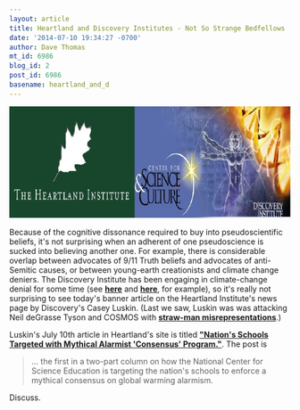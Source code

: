 ```yaml
---
layout: article
title: Heartland and Discovery Institutes - Not So Strange Bedfellows
date: '2014-07-10 19:34:27 -0700'
author: Dave Thomas
mt_id: 6986
blog_id: 2
post_id: 6986
basename: heartland_and_d
---
```

<img src="/uploads/2014/heartland-disco-institute.jpg" alt="heartland-disco-institute.jpg" width="898" height="200" class="mt-image-none" />

Because of the cognitive dissonance required to buy into pseudoscientific beliefs, it's not surprising when an adherent of one pseudoscience is sucked into believing another one. For example, there is considerable overlap between advocates of 9/11 Truth beliefs and advocates of anti-Semitic causes, or between young-earth creationists and climate change deniers.  The Discovery Institute has been engaging in climate-change denial for some time (see **[here](http://www.discovery.org/a/22181)** and [**here**](http://www.evolutionnews.org/2010/03/when_is_it_appropriate_to_chal033011.html), for example),  so it's really not surprising to see today's banner article on the Heartland Institute's news page by Discovery's Casey Luskin. (Last we saw, Luskin was was attacking Neil deGrasse Tyson and COSMOS with [**straw-man misrepresentations**](http://pandasthumb.org/archives/2014/06/discovery-insti-10.html).) 

Luskin's July 10th article in Heartland's site is titled [**"Nation's Schools Targeted with Mythical Alarmist 'Consensus' Program."**](http://news.heartland.org/newspaper-article/2014/07/10/nations-schools-targeted-mythical-alarmist-consensus-program).  The post is 


> ... the first in a two-part column on how the National Center for Science Education is targeting the nation's schools to enforce a mythical consensus on global warming alarmism.

Discuss.
